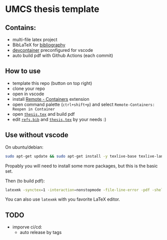 # UMCS thesis template
## Contains:
* multi-file latex project
* BibLaTeX for [bibliography](refs.bib)
* [devcontainer](.devcontainer/devcontainer.json) preconfigured for vscode
* auto build pdf with Github Actions (each commit)

## How to use
* template this repo (button on top right)
* clone your repo
* open in vscode
* install [Remote - Containers](https://marketplace.visualstudio.com/items?itemName=ms-vscode-remote.remote-containers) extension
* open command palette (`ctrl+shift+p`) and select `Remote-Containers: Reopen in Container`
* open [`thesis.tex`](thesis.tex) and build pdf
* edit [`refs.bib`](refs.bib) and [`thesis.tex`](thesis.tex) by your needs :)

## Use without vscode
On ubuntu/debian:
```bash
sudo apt-get update && sudo apt-get install -y texlive-base texlive-lang-polish texlive-extra-utils texlive-latex-recommended chktex latexmk texlive-bibtex-extra biber
```
Propably you will need to install some more packages, but this is the basic set.


Then (to build pdf):
```bash
latexmk -synctex=1 -interaction=nonstopmode -file-line-error -pdf -shell-escape -bibtex thesis.tex
```
You can also use `latexmk` with you favorite LaTeX editor.

## TODO 
* imporve ci/cd:
  * auto release by tags  
